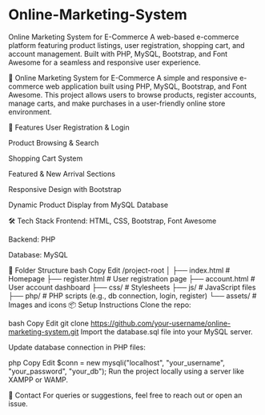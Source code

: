 # Online-Marketing-System
Online Marketing System for E-Commerce A web-based e-commerce platform featuring product listings, user registration, shopping cart, and account management. Built with PHP, MySQL, Bootstrap, and Font Awesome for a seamless and responsive user experience.






🛒 Online Marketing System for E-Commerce
A simple and responsive e-commerce web application built using PHP, MySQL, Bootstrap, and Font Awesome. This project allows users to browse products, register accounts, manage carts, and make purchases in a user-friendly online store environment.

🚀 Features
User Registration & Login

Product Browsing & Search

Shopping Cart System

Featured & New Arrival Sections

Responsive Design with Bootstrap

Dynamic Product Display from MySQL Database

🛠️ Tech Stack
Frontend: HTML, CSS, Bootstrap, Font Awesome

Backend: PHP

Database: MySQL

📁 Folder Structure
bash
Copy
Edit
/project-root
│
├── index.html              # Homepage
├── register.html           # User registration page
├── account.html            # User account dashboard
├── css/                    # Stylesheets
├── js/                     # JavaScript files
├── php/                    # PHP scripts (e.g., db connection, login, register)
└── assets/                 # Images and icons
📦 Setup Instructions
Clone the repo:

bash
Copy
Edit
git clone https://github.com/your-username/online-marketing-system.git
Import the database.sql file into your MySQL server.

Update database connection in PHP files:

php
Copy
Edit
$conn = new mysqli("localhost", "your_username", "your_password", "your_db");
Run the project locally using a server like XAMPP or WAMP.

📧 Contact
For queries or suggestions, feel free to reach out or open an issue.

